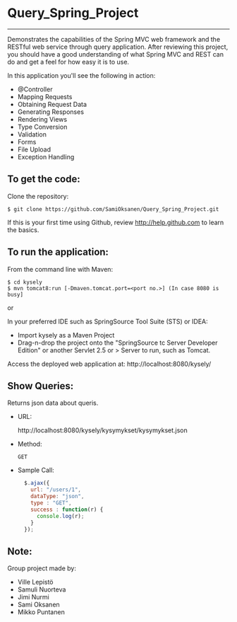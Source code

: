 # Query_Spring_Project
-------------------
Demonstrates the capabilities of the Spring MVC web framework and the RESTful web service through query application.
After reviewing this project, you should have a good understanding of what Spring MVC and REST can do and get a feel for how easy it is to use.

In this application you'll see the following in action:

* @Controller
* Mapping Requests
* Obtaining Request Data
* Generating Responses
* Rendering Views
* Type Conversion
* Validation
* Forms
* File Upload
* Exception Handling

To get the code:
-------------------
Clone the repository:

    $ git clone https://github.com/SamiOksanen/Query_Spring_Project.git

If this is your first time using Github, review http://help.github.com to learn the basics.

To run the application:
-------------------	
From the command line with Maven:

    $ cd kysely
    $ mvn tomcat8:run [-Dmaven.tomcat.port=<port no.>] (In case 8080 is busy] 

or

In your preferred IDE such as SpringSource Tool Suite (STS) or IDEA:

* Import kysely as a Maven Project
* Drag-n-drop the project onto the "SpringSource tc Server Developer Edition" or another Servlet 2.5 or > Server to run, such as Tomcat.

Access the deployed web application at: http://localhost:8080/kysely/

Show Queries:
------------------
Returns json data about queris.

* URL:

  http://localhost:8080/kysely/kysymykset/kysymykset.json

* Method:

  `GET`

* Sample Call:

  ```javascript
    $.ajax({
      url: "/users/1",
      dataType: "json",
      type : "GET",
      success : function(r) {
        console.log(r);
      }
    });
  ```

Note:
-------------------
Group project made by:
* Ville Lepistö
* Samuli Nuorteva
* Jimi Nurmi
* Sami Oksanen
* Mikko Puntanen
